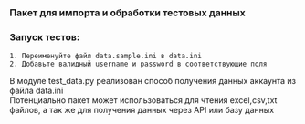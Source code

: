 ### Пакет для импорта и обработки тестовых данных

### Запуск тестов:
```
1. Переименуйте файл data.sample.ini в data.ini
2. Добавьте валидный username и password в соответствующие поля
```

В модуле test_data.py реализован способ получения данных аккаунта из файла data.ini <br>
Потенциально пакет может использоваться для чтения excel,csv,txt файлов, а так же для получения данных через API или базу данных